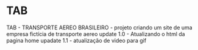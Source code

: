 # TAB
TAB - TRANSPORTE AEREO BRASILEIRO - projeto criando um site de uma empresa fictícia de transporte aereo
update 1.0 - Atualizando o html da pagina home 
upadate 1.1 - atualização de video para gif
